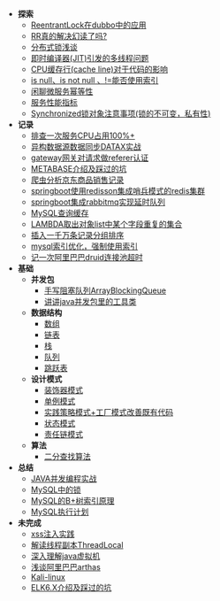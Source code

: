 - **探索**
    - [ReentrantLock在dubbo中的应用](RECORD/Lock1.md)
    - [RR真的解决幻读了吗?](READING/MYSQL_RR_1.md)
    - [分布式锁浅谈](JAVA/DISTRIBUTEDLOCK.md)
    - [即时编译器(JIT)引发的多线程问题](RECORD/JITCompilerRecord.md)
    - [CPU缓存行(cache line)对于代码的影响](RECORD/CpuCacheLine.md)
    - [is null、is not null 、!=能否使用索引](READING/MySQLExecutionPlanExample.md)
    - [闲聊微服务幂等性](RECORD/SOAIdempotent.md)
    - [服务性能指标](RECORD/PropertyIndex.md)
    - [Synchronized锁对象注意事项(锁的不可变，私有性)](RECORD/Sync1.md)
- **记录**
    - [排查一次服务CPU占用100%+](RECORD/cpu1.md)  
    - [异构数据源数据同步DATAX实战](RECORD/DATAXRECORD.md)
    - [gateway网关对请求做referer认证](RECORD/gatewayRefererAuth.md)
    - [METABASE介绍及踩过的坑](RECORD/METABASERECORD.md)
    - [爬虫分析京东商品销售记录](JAVA/searchjd.md)
    - [springboot使用redisson集成哨兵模式的redis集群](JAVA/redisson1.md)
    - [springboot集成rabbitmq实现延时队列](RECORD/rabbitmq1.md)
    - [MySQL查询缓存](RECORD/MYSQLCACHERECORD.md)
    - [LAMBDA取出对象list中某个字段重复的集合](RECORD/FETCHDUPLICATESET-LAMBDA.md)
    - [插入一千万条记录分组排序](RECORD/DATAFORKJOIN.md)
    - [mysql索引优化，强制使用索引](RECORD/ForceIndex.md)  
    - [记一次阿里巴巴druid连接池超时](RECORD/DRUIDTIMEOUTRECORD.md)
- **基础**
    - **并发包**
        - [手写阻塞队列ArrayBlockingQueue](JAVA/ArrayBlockingQueue.md)
        - [讲讲java并发包里的工具类](JAVA/ConcurrentUtil.md)
    - **数据结构**
        - [数组](JAVA/Array.md)
        - [链表](JAVA/LinkedList.md)
        - [栈](JAVA/Stack.md)
        - [队列](JAVA/Queue.md)
        - [跳跃表](JAVA/SkipList.md)
    - **设计模式**
        - [装饰器模式](PATTERN/Decorator.md)  
        - [单例模式](JAVA/singleton.md)
        - [实践策略模式+工厂模式改善既有代码](PATTERN/Strategy.md)
        - [状态模式](PATTERN/State.md)
        - [责任链模式](JAVA/ChainOfResponsibility.md)
    - **算法**
        - [二分查找算法](JAVA/BinarySearch.md)   
- **总结**
    - [JAVA并发编程实战](READING/CONCURRENTPROGAMMING.md)
    - [MySQL中的锁](READING/MySQLLock)
    - [MySQL的B+树索引原理](READING/MySQLB+TreeIndex.md)
    - [MySQL执行计划](READING/MySQLExecutionPlan.md)
- **未完成** 
    - [xss注入实践](READING/xss.md)
    - [解读线程副本ThreadLocal](JAVA/ThreadLocal.md)
    - [深入理解java虚拟机](READING/JAVAVIRTUALMACHINE.md)
    - [浅谈阿里巴巴arthas](RECORD/arthas.md)
    - [Kali-linux](READING/kali.md)
    - [ELK6.X介绍及踩过的坑](RECORD/ELKRECORD.md)